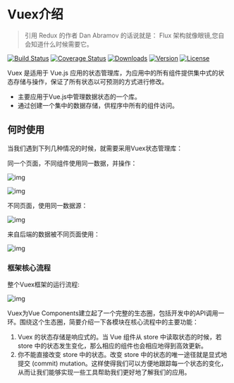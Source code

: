 # Vuex介绍

> 引用 Redux 的作者 Dan Abramov 的话说就是： Flux 架构就像眼镜,您自会知道什么时候需要它。

[![Build Status](https://img.shields.io/circleci/project/vuejs/vue/dev.svg)](https://circleci.com/gh/vuejs/vue/tree/dev) [![Coverage Status](https://img.shields.io/codecov/c/github/vuejs/vue/dev.svg)](https://codecov.io/github/vuejs/vue?branch=dev) [![Downloads](https://img.shields.io/npm/dm/vuex.svg)](https://www.npmjs.com/package/vuex) [![Version](https://img.shields.io/npm/v/vuex.svg)](https://www.npmjs.com/package/vuex) [![License](https://img.shields.io/npm/l/vuex.svg)](https://www.npmjs.com/package/vuex)

Vuex 是适用于 Vue.js 应用的状态管理库，为应用中的所有组件提供集中式的状态存储与操作，保证了所有状态以可预测的方式进行修改。

- 主要应用于Vue.js中管理数据状态的一个库。
- 通过创建一个集中的数据存储，供程序中所有的组件访问。

## 何时使用

当我们遇到下列几种情况的时候，就需要采用Vuex状态管理库：

同一个页面，不同组件使用同一数据，并操作：

![img](/blog/img/vue/vuex11.jpg)

![img](/blog/img/vue/vuex13.jpg)

不同页面，使用同一数据源：

![img](/blog/img/vue/vuex12.jpg)

来自后端的数据被不同页面使用：

![img](/blog/img/vue/vuex14.png)

### 框架核心流程

整个Vuex框架的运行流程:

![img](/blog/img/vue/vuex2.png)

Vuex为Vue Components建立起了一个完整的生态圈，包括开发中的API调用一环。围绕这个生态圈，简要介绍一下各模块在核心流程中的主要功能：

1. Vuex 的状态存储是响应式的。当 Vue 组件从 store 中读取状态的时候，若 store 中的状态发生变化，那么相应的组件也会相应地得到高效更新。
2. 你不能直接改变 store 中的状态。改变 store 中的状态的唯一途径就是显式地提交 (commit) mutation。这样使得我们可以方便地跟踪每一个状态的变化，从而让我们能够实现一些工具帮助我们更好地了解我们的应用。
